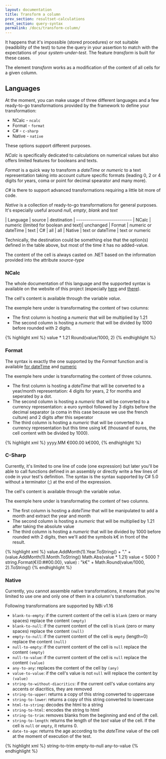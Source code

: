 ```yaml
---
layout: documentation
title: Transform a column
prev_section: resultset-calculations
next_section: query-syntax
permalink: /docs/transform-column/
---
```

It happens that it's impossible (stored procedures) or not suitable (readibility of the test) to tune the query in your assertion to match with the expectations of your *system-under-test*. The feature *transform* is built for these cases.

The element *transform* works as a modification of the content of all cells for a given column.

## Languages

At the moment, you can make usage of three different languages and a few ready-to-go transformations provided by the framework to define your transformation:

* NCalc - ```ncalc```
* Format - ```format```
* C# - ```c-sharp```
* Native - ```native```

These options support different purposes. 

*NCalc* is specifically dedicated to calculations on numerical values but also offers limited features for booleans and texts. 

*Format* is a quick way to transform a *dateTime* or *numeric* to a text representation taking into account culture specific formats (leading 0, 2 or 4 digits for years, coma or point for decimal spearator and many more). 

*C#* is there to support advanced transformations requiring a little bit more of code. 

*Native* is a collection of ready-to-go transformations for general purposes. It's especially useful around *null*, *empty*, *blank* and *text*

| Language | source | destination
| ----------------------------
| NCalc | numeric (limited for boolean and text)| unchanged
| Format | numeric or dateTime | text
| C# | all | all
| Native | text or dateTime | text or numeric

Technically, the destination could be something else that the option(s) defined in the table above, but most of the time it has no added-value.

The content of the cell is always casted on .NET based on the information provided into the attribute *source-type*

### NCalc

The whole documentation of this language and the supported syntax is available on the website of this project
(especially [here](https://ncalc.codeplex.com/wikipage?title=functions&referringTitle=Home) and [there](https://ncalc.codeplex.com/wikipage?title=operators&referringTitle=Home)).

The cell's content is available through the variable *value*.

The exemple here under is transformating the content of two columns:

* The first column is hosting a *numeric* that will be multiplied by 1.21 
* The second column is hosting a *numeric* that will be divided by 1000 before rounded with 2 digits.

{% highlight xml %}
<assert>
  <equalTo>
    <column index="1" role="value" type="text">
      <transform language="ncalc" source-type="numeric">value * 1.21</transform>
    </column>
    <column index="2" role="value" type="text">
      <transform language="ncalc" source-type="numeric">Round(value/1000, 2)</transform>
    </column>
  </row-count>
</assert>
{% endhighlight %}

### Format

The syntax is exactly the one supported by the *Format* function and is available 
[for dateTime](https://msdn.microsoft.com/en-us/library/8kb3ddd4(v=vs.110).aspx) and 
[numeric](https://msdn.microsoft.com/en-us/library/0c899ak8(v=vs.110).aspx) 

The exemple here under is transformating the content of three columns. 

* The first column is hosting a *dateTime* that will be converted to a year/month representation: 4 digits for years, 2 for months and seperated by a dot.
* The second column is hosting a *numeric* that will be converted to a currency representation: a euro symbol followed by 3 digits before the decimal separator (a coma in this case because we use the french culture) and 2 digits after this seperator 
* The third column is hosting a *numeric* that will be converted to a currency representation but this time using k€ (thousand of euros, the cell content with be divided by 1000).

{% highlight xml %}
<assert>
  <equalTo>
    <column index="0" role="key" type="text">
      <transform language="format" source-type="dateTime">yyyy.MM</transform>
    </column>
    <column index="1" role="value" type="text" culture="fr-fr">
      <transform language="format" source-type="numeric">€000.00</transform>
    </column>
    <column index="2" role="value" type="text">
      <transform language="format" source-type="numeric">k€000,</transform>
    </column>
  </row-count>
</assert>
{% endhighlight %}

### C-Sharp

Currently, it's limited to one line of code (one expression) but later you'll be able to call functions defined in an assembly or directly write a few lines of code in your test's definition. 
The syntax is the syntax supported by C# 5.0 without a terminator (;) at the end of the expression.

The cell's content is available through the variable *value*.

The exemple here under is transformating the content of two columns. 

* The first column is hosting a *dateTime* that will be manipulated to add a month and extract the year and month 
* The second column is hosting a *numeric* that will be multiplied by 1.21 after taking the absolute value 
* The third column is hosting a *numeric* that will be divided by 1000 before rounded with 2 digits, then we'll add the symbols k€ in front of the result.

{% highlight xml %}
<assert>
  <equalTo>
    <column index="0" role="key" type="text">
      <transform language="c-sharp" source-type="dateTime">
        value.AddMonth(1).Year.ToString() + "." + (value.AddMonth(1).Month.ToString()
      </transform>
    </column>
    <column index="1" role="value" type="text">
      <transform language="c-sharp" source-type="numeric">
        Math.Abs(value * 1.21)
      </transform>
    </column>
    <column index="2" role="value" type="text">
      <transform language="c-sharp" source-type="numeric">
        value < 5000 ? string.Format(€{0:##00.00}, value) : "k€" + Math.Round(value/1000, 2).ToString()
      </transform>
    </column>
  </row-count>
</assert>
{% endhighlight %}

### Native

Currently, you cannot assemble native transformations, it means that you're limited to use one and only one of them in  a column's transformation. 

Following transformations are supported by NBi v1.16

- ```blank-to-empty```: if the current content of the cell is ```blank``` (zero or many spaces) replace the content ```(empty)```
- ```blank-to-null```: if the current content of the cell is ```blank``` (zero or many spaces) replace the content ```(null)```
- ```empty-to-null```: if the current content of the cell is ```empty``` (length=0) replace the content ```(null)```
- ```null-to-empty```: if the current content of the cell is ```null``` replace the content ```(empty)```
- ```null-to-value```: if the current content of the cell is ```null``` replace the content ```(value)```
- ```any-to-any```: replaces the content of the cell by ```(any)```
- ```value-to-value```: if the cell's value is not ```null``` will replace the content by ```(value)```
- ```string-to-without-diacritics```: if the current cell's value contains any accents or diacritics, they are removed
- ```string-to-upper```: returns a copy of this string converted to uppercase
- ```string-to-lower```: returns a copy of this string converted to lowercase
- ```html-to-string```: decodes the html to a string
- ```string-to-html```: encodes the string to html
- ```string-to-trim```: removes blanks from the beginning and end of the cell.
- ```string-to-length```: returns the length of the *text* value of the cell. If the cell is ```null``` or ```empty```, it returns 0.
- ```date-to-age```: returns the age according to the *dateTime* value of the cell at the moment of execution of the test.

{% highlight xml %}
<assert>
  <equalTo>
    <column index="0" role="key" type="text">
      <transform language="native" source-type="text">
        string-to-trim
      </transform>
    </column>
    <column index="1" role="value" type="text">
      <transform language="native" source-type="text">
        empty-to-null
      </transform>
    </column>
    <column index="2" role="value" type="text">
      <transform language="native" source-type="text">
        any-to-value
      </transform>
    </column>
  </row-count>
</assert>
{% endhighlight %}
